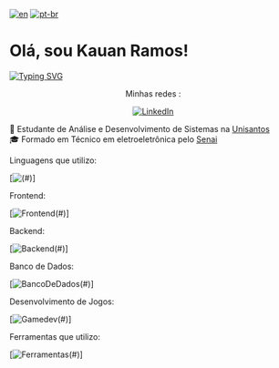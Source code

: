 [![en](https://img.shields.io/badge/lang-en-red.svg)](https://github.com/Kauan231/Kauan231/blob/main/README.md)
[![pt-br](https://img.shields.io/badge/lang-pt--br-green.svg)](https://github.com/Kauan231/Kauan231/blob/main/README.pt-br.md)

<h1> Olá, sou Kauan Ramos! </h1>

[![Typing SVG](https://readme-typing-svg.herokuapp.com?font=Fira+Code&size=15&pause=1000&color=000000&multiline=false&repeat=false&random=false&height=50&lines=Desenvolvedor+de+Jogos%2FBackend)](https://git.io/typing-svg)

<div align='center'>
Minhas redes :

[![LinkedIn](https://img.shields.io/badge/LinkedIn-0077B5?style=for-the-badge&logo=linkedin&logoColor=white)](https://www.linkedin.com/in/kauan-ramos/)
</div>

:blue_book: Estudante de Análise e Desenvolvimento de Sistemas na <a href="https://www.unisantos.br/" /> Unisantos </a>
<br>
:mortar_board: Formado em Técnico em eletroeletrônica pelo <a href="https://santos.sp.senai.br/" /> Senai </a>

Linguagens que utilizo:

[![&#x200B;](https://skillicons.dev/icons?i=cs,cpp,js)(#)]
  
Frontend:

[![Frontend](https://skillicons.dev/icons?i=js,react,bootstrap,html,css)(#)]

Backend:

[![Backend](https://skills.thijs.gg/icons?i=nodejs,nginx)(#)]

Banco de Dados:

[![BancoDeDados](https://skills.thijs.gg/icons?i=mysql,mongodb)(#)]


Desenvolvimento de Jogos:

[![Gamedev](https://skills.thijs.gg/icons?i=unity,blender)(#)]

Ferramentas que utilizo:

[![Ferramentas](https://skills.thijs.gg/icons?i=vscode,git,github,figma,ps,ai,pr)(#)]

